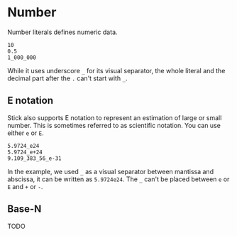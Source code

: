 # Number

Number literals defines numeric data.

```stick
10
0.5
1_000_000
```

While it uses underscore `_` for its visual separator, the whole literal and the decimal part after the `.` can't start with `_`.

## E notation

Stick also supports E notation to represent an estimation of large or small number. This is sometimes referred to as scientific notation. You can use either `e` or `E`.

```stick
5.9724_e24
5.9724_e+24
9.109_383_56_e-31
```

In the example, we used `_` as a visual separator between mantissa and abscissa, it can be written as `5.9724e24`. The `_` can't be placed between `e` or `E` and `+` or `-`.

## Base-N

TODO
